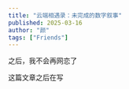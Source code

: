 ```yaml
---
title: "云端相遇录：未完成的数字叙事"
published: 2025-03-16
author: "颜"
tags: ["Friends"]
---
```


之后，我不会再网恋了

这篇文章之后在写